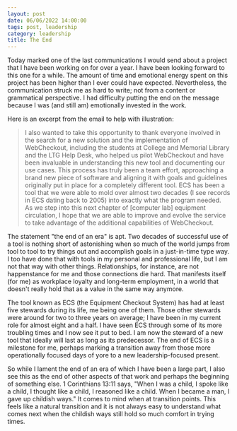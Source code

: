 ```yaml
---
layout: post
date: 06/06/2022 14:00:00
tags: post, leadership
category: leadership
title: The End
---
```


Today marked one of the last communications I would send about a project that I have been working on for over a year. I have been looking forward to this one for a while. The amount of time and emotional energy spent on this project has been higher than I ever could have expected. Nevertheless, the communication struck me as hard to write; not from a content or grammatical perspective. I had difficulty putting the end on the message because I was (and still am) emotionally invested in the work.

Here is an excerpt from the email to help with illustration:
> I also wanted to take this opportunity to thank everyone involved in the search for a new solution and the implementation of WebCheckout, including the students at College and Memorial Library and the LTG Help Desk, who helped us pilot WebCheckout and have been invaluable in understanding this new tool and documenting our use cases. This process has truly been a team effort, approaching a brand new piece of software and aligning it with goals and guidelines originally put in place for a completely different tool. ECS has been a tool that we were able to mold over almost two decades (I see records in ECS dating back to 2005) into exactly what the program needed. As we step into this next chapter of [computer lab] equipment circulation, I hope that we are able to improve and evolve the service to take advantage of the additional capabilities of WebCheckout.

The statement "the end of an era" is apt. Two decades of successful use of a tool is nothing short of astonishing when so much of the world jumps from tool to tool to try things out and accomplish goals in a just-in-time type way. I too have done that with tools in my personal and professional life, but I am not that way with other things. Relationships, for instance, are not happenstance for me and those connections die hard. That manifests itself (for me) as workplace loyalty and long-term employment, in a world that doesn't really hold that as a value in the same way anymore.

The tool known as ECS (the Equipment Checkout System) has had at least five stewards during its life, me being one of them. Those other stewards were around for two to three years on average; I have been in my current role for almost eight and a half. I have seen ECS through some of its more troubling times and I now see it put to bed. I am now the steward of a new tool that ideally will last as long as its predecessor. The end of ECS is a milestone for me, perhaps marking a transition away from those more operationally focused days of yore to a new leadership-focused present.

So while I lament the end of an era of which I have been a large part, I also see this as the end of other aspects of that work and perhaps the beginning of something else. 1 Corinthians 13:11 says, "When I was a child, I spoke like a child, I thought like a child, I reasoned like a child. When I became a man, I gave up childish ways." It comes to mind when at transition points. This feels like a natural transition and it is not always easy to understand what comes next when the childish ways still hold so much comfort in trying times.